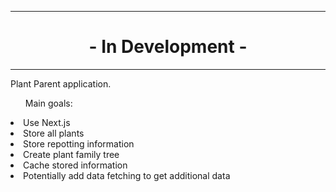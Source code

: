 <hr>
<h1 align="center">- In Development -</h1>
<hr>

Plant Parent application.
<ul>Main goals:</ul>
<li>Use Next.js</li>
<li>Store all plants</li>
<li>Store repotting information</li>
<li>Create plant family tree</li>
<li>Cache stored information</li>
<li>Potentially add data fetching to get additional data</li>
